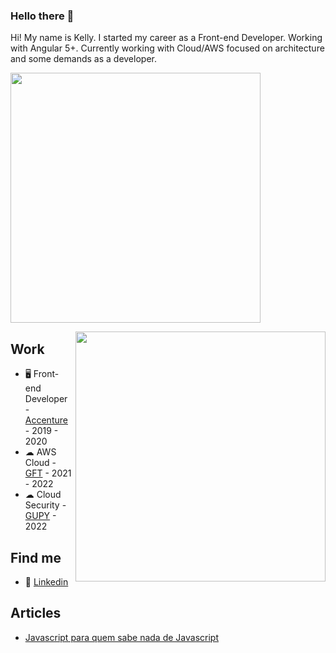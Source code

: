 ### Hello there 👋

Hi! My name is Kelly. I started my career as a Front-end Developer. Working with Angular 5+. 
Currently working with Cloud/AWS focused on architecture and some demands as a developer.

<p>
 <img width="400px" src="https://github-readme-stats.vercel.app/api?username=keelylima&theme=default">
</p>

 <p>
  <img width="400px" align="right" src="https://github-readme-stats.vercel.app/api/top-langs/?username=keelylima&layout=compact&theme=default">
</p>


## Work

* 🖥 Front-end Developer - [Accenture](https://www.accenture.com/) - 2019 - 2020
* ☁ AWS Cloud - [GFT](https://www.gft.com/br/pt/index/) - 2021 - 2022
* ☁ Cloud Security - [GUPY](https://www.gupy.io/) - 2022

## Find me

* 🧰 [Linkedin](https://www.linkedin.com/in/keelylima/)

## Articles

* [Javascript para quem sabe nada de Javascript](https://medium.com/reprogramabr/javascript-pra-quem-sabe-nada-de-javascript-16c0d57a8960)
